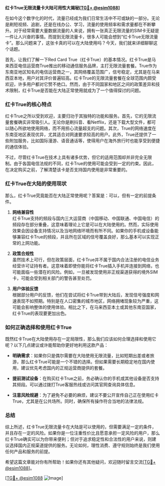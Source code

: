 **红卡True无限流量卡大陆可用性大揭秘[[TG💪+ @esim1088](https://t.me/s/esim1088)]**

在如今这个数字化的时代，流量已经成为我们日常生活中不可或缺的一部分。无论是刷短视频、追剧，还是在线办公、学习，流量的使用频率和需求量都在不断攀升。对于经常需要大量数据流量的人来说，拥有一张真正无限流量的SIM卡无疑是一件让人兴奋的事情。而提到无限流量卡，很多人可能会想到“红卡True无限流量卡”。那么问题来了，这张卡真的可以在大陆使用吗？今天，我们就来详细聊聊这个话题。

首先，让我们了解一下Red Card True（红卡True）的基本情况。红卡True是马来西亚电信运营商True推出的移动通信服务品牌，主打无限流量套餐。True作为东南亚地区知名的电信运营商之一，其网络覆盖范围广，信号稳定，尤其是在马来西亚本地，用户对其评价普遍较高。红卡True的无限流量套餐在全球范围内颇受欢迎，许多用户都对它赞不绝口。然而，由于不同国家和地区之间的政策差异和技术限制，红卡True是否能在大陆正常使用就成为了一个值得探讨的问题。

### 红卡True的核心特点

红卡True之所以受到欢迎，主要归功于其独特的功能和服务。首先，它的无限流量套餐确实非常吸引人。无论你是刷抖音、看Netflix，还是下载大型文件，都可以随心所欲地使用网络，而不用担心流量超支的问题。其次，True的网络速度在东南亚地区表现优异，尤其适合对网速要求较高的用户。此外，True还提供了一些附加服务，比如国际漫游、语音通话等，使得用户在海外旅行时也能享受到便捷的通信体验。

不过，尽管红卡True在技术上具有诸多优势，但它的适用范围却并非完全无限制。由于各国电信法规的不同，红卡True的使用可能会受到一定的约束。因此，在决定购买之前，了解清楚该卡是否支持国内使用是非常重要的。

### 红卡True在大陆的使用现状

那么，红卡True究竟能否在大陆正常使用呢？答案是：可以，但有一定的前提条件。

1. **网络兼容性**  
   红卡True支持的频段与国内三大运营商（中国移动、中国联通、中国电信）的频段存在部分重叠，这意味着理论上它是可以在大陆使用的。然而，实际使用效果会因设备支持情况以及当地网络环境而有所不同。如果你的手机或设备能够兼容红卡True的频段，并且所在区域的信号覆盖良好，那么基本可以实现正常的上网功能。

2. **政策合规性**  
   虽然技术上可行，但在政策层面，红卡True并不属于国内合法注册的电信业务经营许可证持有者。这意味着即使你能将红卡True插入手机并连接到网络，也可能面临一些潜在的风险。例如，一旦被发现使用非正规渠道获得的境外SIM卡，可能会受到相关部门的警告甚至处罚。

3. **用户体验反馈**  
   根据部分用户的反馈，他们在尝试将红卡True带到大陆后，发现信号强度和网速表现不如预期。特别是在人口密集的城市地区，网络拥堵现象较为严重，这可能会影响整体的使用体验。相比之下，在马来西亚本土或其他东南亚国家，红卡True的表现要更加出色。

### 如何正确选择和使用红卡True

既然红卡True在大陆使用存在一定局限性，那么我们应该如何合理选择和使用它呢？以下几点建议或许能帮助你更好地利用这款产品：

- **明确需求**：如果你只是偶尔需要在大陆使用无限流量，比如短期出差或者旅游，那么红卡True可能是一个不错的选择。但如果需要长期稳定地在国内使用，建议优先考虑国内的正规运营商提供的套餐。
  
- **提前测试设备**：在购买红卡True之前，务必确认你的手机或其他设备是否支持其频段。可以通过拨打True客服热线或访问其官网查询具体信息。

- **注意风险规避**：为了避免不必要的麻烦，建议不要公开宣传自己正在使用红卡True，尤其是在公共场所。同时，确保所有操作符合当地的法律法规。

### 总结

综上所述，红卡True无限流量卡在大陆是可以使用的，但需要满足一定的条件，并且存在一定的风险。如果你是一位注重性价比且愿意承担一定风险的用户，那么红卡True确实可以为你带来便利；但对于追求稳定性和合法性的用户来说，则建议选择国内正规渠道提供的服务。无论如何，理性消费、遵守规则始终是我们使用任何产品和服务的前提。

希望这篇文章能对你有所帮助！如果你还有其他疑问，欢迎随时留言交流[[TG💪+ @esim1088](https://t.me/s/esim1088)]。

[[TG💪+ @esim1088](https://t.me/s/esim1088) ![Image](https://i.postimg.cc/4NQfJmqS/Snipaste-2025-05-13-00-14-12.png)]